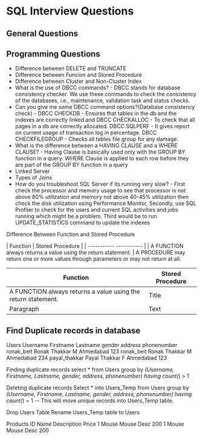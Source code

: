 # SQL Interview Questions

## General Questions

## Programming Questions

* Difference between DELETE and TRUNCATE
* Difference between Funcion and Stored Procedure
* Difference between Cluster and Non-Cluster Index
* What is the use of DBCC commands? - DBCC stands for database consistency checker. We use these commands to check the consistency of the databases, i.e., maintenance, validation task and status checks. 
* Can you give me some DBCC command options?(Database consistency check) - DBCC CHECKDB - Ensures that tables in the db and the indexes are correctly linked.and DBCC CHECKALLOC - To check that all pages in a db are correctly allocated. DBCC SQLPERF - It gives report on current usage of transaction log in percentage. DBCC CHECKFILEGROUP - Checks all tables file group for any damage.
* What is the difference between a HAVING CLAUSE and a WHERE CLAUSE? - Having Clause is basically used only with the GROUP BY function in a query. WHERE Clause is applied to each row before they are part of the GROUP BY function in a query
* Linked Server
* Types of Joins
* How do you troubleshoot SQL Server if its running very slow? - First check the processor and memory usage to see that processor is not above 80% utilization and memory not above 40-45% utilization then check the disk utilization using Performance Monitor, Secondly, use SQL Profiler to check for the users and current SQL activities and jobs running which might be a problem. Third would be to run UPDATE_STATISTICS command to update the indexes

Difference Between Function and Stored Procedure

| Function      | Stored Procedure |
| -----------    -----------       |
| A FUNCTION always returns a value using the return statement. | A PROCEDURE may return one or more values through parameters or may not return at all.

| Function      | Stored Procedure |
| ----------- | ----------- |
| A FUNCTION always returns a value using the return statement.      | Title       |
| Paragraph   | Text        |

## Find Duplicate records in database

Users
Username	Firstname	Lastname	gender		address		phonenumber
ronak_beit	Ronak		Thakkar		M		Ahmedabad	123
ronak_beit	Ronak		Thakkar		M		Ahmedabad	234
payal_thakkar	Payal		Thakkar		F		Ahmedabad	123

Finding duplicate records
select * from Users group by *(Username, Firstname, Lastname, gender, address, phonenumber)
having count(*) > 1

Deleting duplicate records
Select * into Users_Temp from Users group by *(Username, Firstname, Lastname, gender, address, phonenumber)
having count(*) = 1
-- This will move unique records into Users_Temp table.

Drop Users Table
Rename Users_Temp table to Users

Products
ID	Name	Description	Price
1	Mouse	Mouse Desc	200
1	Mouse	Mouse Desc	200
